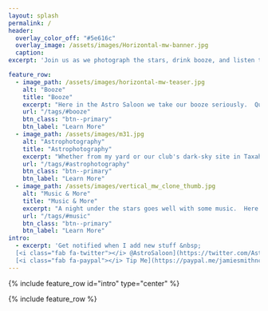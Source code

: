 ```yaml
---
layout: splash
permalink: /
header:
  overlay_color_off: "#5e616c"
  overlay_image: /assets/images/Horizontal-mw-banner.jpg
  caption:
excerpt: 'Join us as we photograph the stars, drink booze, and listen to music.<br /> **WARNING**: nothing works yet'

feature_row:
  - image_path: /assets/images/horizontal-mw-teaser.jpg
    alt: "Booze"
    title: "Booze"
    excerpt: "Here in the Astro Saloon we take our booze seriously.  Quality liquor, hand-carved clear ice, and generous pours"
    url: "/tags/#booze"
    btn_class: "btn--primary"
    btn_label: "Learn More"
  - image_path: /assets/images/m31.jpg
    alt: "Astrophotography"
    title: "Astrophotography"
    excerpt: "Whether from my yard or our club's dark-sky site in Taxahaw, SC, here's where they go.  I'll get better."
    url: "/tags/#astrophotography"
    btn_class: "btn--primary"
    btn_label: "Learn More"
  - image_path: /assets/images/vertical_mw_clone_thumb.jpg
    alt: "Music & More"
    title: "Music & More"
    excerpt: "A night under the stars goes well with some music.  Here you will find some of our favorites, including links when possible."
    url: "/tags/#music"
    btn_class: "btn--primary"
    btn_label: "Learn More"
intro:
  - excerpt: 'Get notified when I add new stuff &nbsp; 
  [<i class="fab fa-twitter"></i> @AstroSaloon](https://twitter.com/AstroSaloon){: .btn .btn--twitter} 
  [<i class="fab fa-paypal"></i> Tip Me](https://paypal.me/jamiesmithnc){: .btn .btn--primary}'
---
```


{% include feature_row id="intro" type="center" %}

{% include feature_row %}

